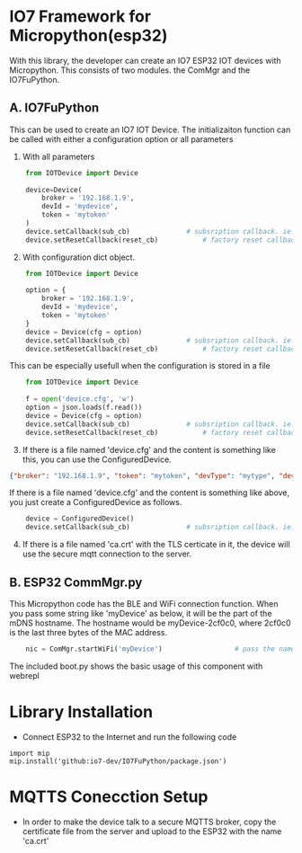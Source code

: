 # IO7 Framework for Micropython(esp32)

With this library, the developer can create an IO7 ESP32 IOT devices with Micropython.
This consists of two modules. the ComMgr and the IO7FuPython.

## A. IO7FuPython

This can be used to create an IO7 IOT Device. The initializaiton function can be called with either a configuration option or all parameters
1. With all parameters
```python
    from IOTDevice import Device
    
    device=Device(
        broker = '192.168.1.9',
        devId = 'mydevice',
        token = 'mytoken'
    )
    device.setCallback(sub_cb)				# subsription callback. ie. command handler
    device.setResetCallback(reset_cb)			# factory reset callback. it clears 'device.cfg' file.
```
2. With configuration dict object.
```python
    from IOTDevice import Device
    
    option = {
        broker = '192.168.1.9',
        devId = 'mydevice',
        token = 'mytoken'
    }
    device = Device(cfg = option)
    device.setCallback(sub_cb)				# subsription callback. ie. command handler
    device.setResetCallback(reset_cb)			# factory reset callback. it clears 'device.cfg' file.
```
This can be especially usefull when the configuration is stored in a file
```python
    from IOTDevice import Device
    
    f = open('device.cfg', 'w')
    option = json.loads(f.read())
    device = Device(cfg = option)
    device.setCallback(sub_cb)				# subsription callback. ie. command handler
    device.setResetCallback(reset_cb)			# factory reset callback. it clears 'device.cfg' file.
```
3. If there is a file named 'device.cfg' and the content is something like this, you can use the ConfiguredDevice.
```json
{"broker": "192.168.1.9", "token": "mytoken", "devType": "mytype", "devId": "myid"}
```
If there is a file named 'device.cfg' and the content is something like above, you just create a ConfiguredDevice as follows.
```python
    device = ConfiguredDevice()
    device.setCallback(sub_cb)				# subsription callback. ie. command handler
```
4. If there is a file named 'ca.crt' with the TLS certicate in it, the device will use the secure mqtt connection to the server.


## B. ESP32 CommMgr.py

This Micropython code has the BLE and WiFi connection function. When you pass some string like 'myDevice' as below, it will be the part of the mDNS hostname. The hostname would be myDevice-2cf0c0, where 2cf0c0 is the last three bytes of the MAC address.
```python
    nic = ComMgr.startWiFi('myDevice')                  # pass the name as the argumen for the hostname
```

The included boot.py shows the basic usage of this component with webrepl

# Library Installation
* Connect ESP32 to the Internet and run the following code
```
import mip
mip.install('github:io7-dev/IO7FuPython/package.json')
```

# MQTTS Conecction Setup
* In order to make the device talk to a secure MQTTS broker, copy the certificate file from the server and upload to the ESP32 with the name 'ca.crt'
